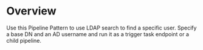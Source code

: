# Overview

Use this Pipeline Pattern to use LDAP search to find a specific user. Specify a base DN and an AD username and run it as a trigger task endpoint or a child pipeline.



